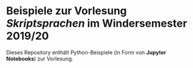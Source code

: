 # Beispiele zur Vorlesung *Skriptsprachen* im Windersemester 2019/20
Dieses Repository enthält Python-Beispiele (in Form von **Jupyter Notebooks**) zur Vorlesung.